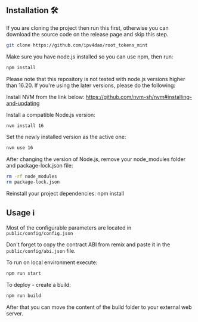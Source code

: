 ## Installation 🛠️

If you are cloning the project then run this first, otherwise you can download the source code on the release page and skip this step.

```sh
git clone https://github.com/ipv4dao/root_tokens_mint
```

Make sure you have node.js installed so you can use npm, then run:

```sh
npm install
```

Please note that this repository is not tested with node.js versions higher than 16.20.
If you're using the later versions, please do the following:

Install NVM from the link below:
https://github.com/nvm-sh/nvm#installing-and-updating

Install a compatible Node.js version:

```sh
nvm install 16
```

Set the newly installed version as the active one:

```sh
nvm use 16
```

After changing the version of Node.js, remove your node_modules folder and package-lock.json file:

```sh
rm -rf node_modules
rm package-lock.json
```

Reinstall your project dependencies:
npm install

## Usage ℹ️

Most of the configurable parameters are located in `public/config/config.json`

Don't forget to copy the contract ABI from remix and paste it in the `public/config/abi.json` file.

To run on local environment execute:

```sh
npm run start
```

To deploy - create a build:

```sh
npm run build
```

After that you can move the content of the build folder to your external web server.
